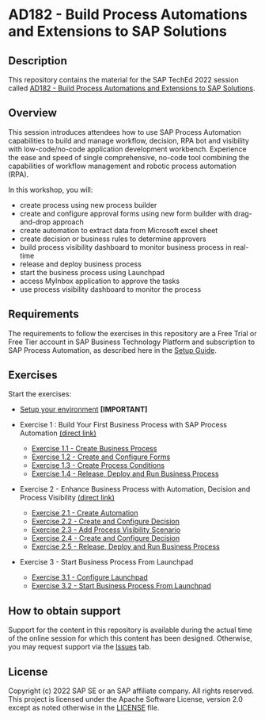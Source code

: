 # AD182 - Build Process Automations and Extensions to SAP Solutions

## Description

This repository contains the material for the SAP TechEd 2022 session called [AD182 - Build Process Automations and Extensions to SAP Solutions](https://go3.events.sap.com/sapteched/hybrid/2022/reg/flow/sap/saptech2022/sapteched2022catalog/page/catalog/session/1661198036950001EHbd).

## Overview

This session introduces attendees how to use SAP Process Automation capabilities to build and manage workflow, decision, RPA bot and visibility with low-code/no-code application development workbench. Experience the ease and speed of single comprehensive, no-code tool combining the capabilities of workflow management and robotic process automation (RPA). 

In this workshop, you will: 
- create process using new process builder
- create and configure approval forms using new form builder with drag-and-drop approach 
- create automation to extract data from Microsoft excel sheet
- create decision or business rules to determine approvers 
- build process visibility dashboard to monitor business process in real-time
- release and deploy business process 
- start the business process using Launchpad 
- access MyInbox application to approve the tasks
- use process visibility dashboard to monitor the process

## Requirements

The requirements to follow the exercises in this repository are a Free Trial or Free Tier account in SAP Business Technology Platform and subscription to SAP Process Automation, as described here in the [Setup Guide](https://developers.sap.com/tutorials/spa-subscribe-booster.html).

## Exercises

Start the exercises: 

- [Setup your environment](https://developers.sap.com/tutorials/spa-subscribe-booster.html) **[IMPORTANT]**

- Exercise 1 : Build Your First Business Process with SAP Process Automation [(direct link)](https://developers.sap.com/mission.sap-process-automation.html)
    - [Exercise 1.1 - Create Business Process](https://developers.sap.com/tutorials/spa-create-process.html)
    - [Exercise 1.2 - Create and Configure Forms](https://developers.sap.com/tutorials/spa-create-forms.html)
    - [Exercise 1.3 - Create Process Conditions](https://developers.sap.com/tutorials/spa-create-process-condition.html)
    - [Exercise 1.4 - Release, Deploy and Run Business Process](https://developers.sap.com/tutorials/spa-run-process.html)

- Exercise 2 - Enhance Business Process with Automation, Decision and Process Visibility [(direct link)](https://developers.sap.com/mission.sap-process-automation-boost.html)
    - [Exercise 2.1 - Create Automation](https://developers.sap.com/tutorials/spa-create-automation.html)
    - [Exercise 2.2 - Create and Configure Decision](https://developers.sap.com/tutorials/spa-create-decision.html)
    - [Exercise 2.3 - Add Process Visibility Scenario](https://developers.sap.com/tutorials/spa-create-decision.html)
    - [Exercise 2.4 - Create and Configure Decision](https://developers.sap.com/tutorials/spa-create-decision.html)
    - [Exercise 2.5 - Release, Deploy and Run Business Process](https://developers.sap.com/tutorials/spa-run-process-automation-decision.html)
    
 - Exercise 3 - Start Business Process From Launchpad
     - [Exercise 3.1 - Configure Launchpad](https://developers.sap.com/tutorials/spa-create-process-condition.html)    
     - [Exercise 3.2 - Start Business Process From Launchpad](https://developers.sap.com/tutorials/spa-run-business-process-launchpad.html)     

## How to obtain support

Support for the content in this repository is available during the actual time of the online session for which this content has been designed. Otherwise, you may request support via the [Issues](../../issues) tab.

## License
Copyright (c) 2022 SAP SE or an SAP affiliate company. All rights reserved. This project is licensed under the Apache Software License, version 2.0 except as noted otherwise in the [LICENSE](LICENSES/Apache-2.0.txt) file.
